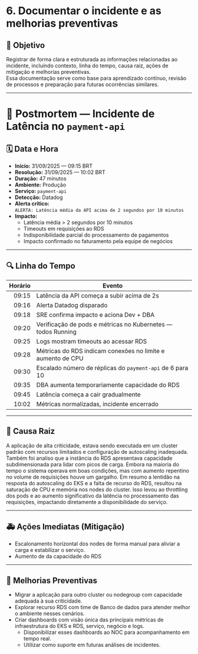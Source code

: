 # 6. Documentar o incidente e as melhorias preventivas

## 🎯 Objetivo
Registrar de forma clara e estruturada as informações relacionadas ao incidente, incluindo contexto, linha do tempo, causa raiz, ações de mitigação e melhorias preventivas.  
Essa documentação serve como base para aprendizado contínuo, revisão de processos e preparação para futuras ocorrências similares.

---

# 📄 Postmortem — Incidente de Latência no `payment-api`

## 🗓 Data e Hora
- **Início:** 31/09/2025 — 09:15 BRT  
- **Resolução:** 31/09/2025 — 10:02 BRT  
- **Duração:** 47 minutos  
- **Ambiente:** Produção  
- **Serviço:** `payment-api`  
- **Detecção:** Datadog  
- **Alerta crítico:**  
  `ALERTA: Latência média da API acima de 2 segundos por 10 minutos`  
- **Impacto:**  
  - Latência média > 2 segundos por 10 minutos  
  - Timeouts em requisições ao RDS  
  - Indisponibilidade parcial do processamento de pagamentos  
  - Impacto confirmado no faturamento pela equipe de negócios

---

## 🔍 Linha do Tempo

| Horário | Evento |
|--------:|--------|
| 09:15   | Latência da API começa a subir acima de 2s |
| 09:16   | Alerta Datadog disparado |
| 09:18   | SRE confirma impacto e aciona Dev + DBA |
| 09:20   | Verificação de pods e métricas no Kubernetes — todos Running |
| 09:25   | Logs mostram timeouts ao acessar RDS |
| 09:28   | Métricas do RDS indicam conexões no limite e aumento de CPU |
| 09:30   | Escalado número de réplicas do `payment-api` de 6 para 10 |
| 09:35   | DBA aumenta temporariamente capacidade do RDS |
| 09:45   | Latência começa a cair gradualmente |
| 10:02   | Métricas normalizadas, incidente encerrado |

---

## 🧾 Causa Raiz
A aplicação de alta criticidade, estava sendo executada em um cluster padrão com recursos limitados e configuração de autoscaling inadequada. Também foi analiso que a instância do RDS apresentava capacidade subdimensionada para lidar com picos de carga. Embora na maioria do tempo o sistema operava em boas condições, mas com aumento repentino no volume de requisições houve um gargalho.
Em resumo a lentidão na resposta do autoscaling do EKS e a falta de recurso do RDS, resultou na saturação de CPU e memória nos nodes do cluster. Isso levou ao throttling dos pods e ao aumento significativo da latência no processamento das requisições, impactando diretamente a disponibilidade do serviço.

---

## 🚑 Ações Imediatas (Mitigação)
- Escalonamento horizontal dos nodes de forma manual para aliviar a carga e estabilizar o serviço.
- Aumento de da capacidade do RDS
---

## 🔧 Melhorias Preventivas
- Migrar a aplicação para outro cluster ou nodegroup com capacidade adequada à sua criticidade.
- Explorar recurso RDS com time de Banco de dados para atender melhor o ambiente nesses cenários.
- Criar dashboards com visão única das principais métricas de infraestrutura do EKS e RDS, serviço, negócio e logs.
  - Disponibilizar esses dashboards ao NOC para acompanhamento em tempo real.
  - Utilizar como suporte em futuras análises de incidentes.
